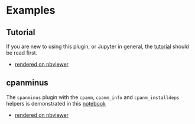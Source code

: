 # Examples

## Tutorial

If you are new to using this plugin, or Jupyter in general, the [tutorial](./Tutorial.ipynb) should be read first.

* [rendered on nbviewer](https://nbviewer.jupyter.org/github/kiwiroy/Devel-IPerl-Plugin-Perlbrew/blob/master/examples/Tutorial.ipynb)

## cpanminus

The `cpanminus` plugin with the `cpanm`, `cpanm_info` and `cpanm_installdeps`
helpers is demonstrated in this [notebook](./cpanminus.ipynb)

* [rendered on nbviewer](https://nbviewer.jupyter.org/github/kiwiroy/Devel-IPerl-Plugin-Perlbrew/blob/master/examples/cpanminus.ipynb)

